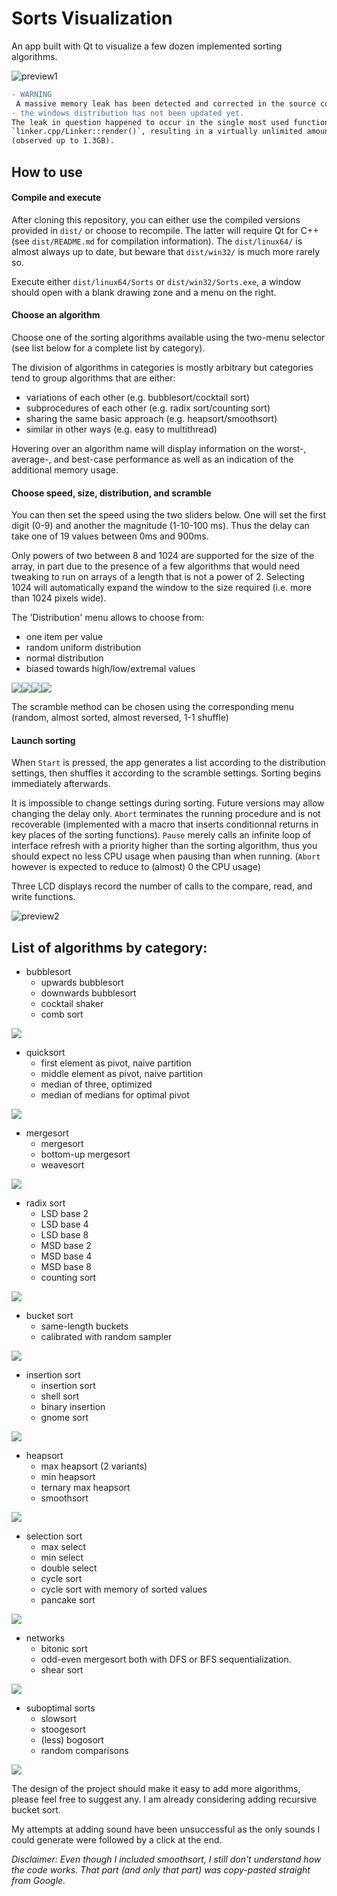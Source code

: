 # Sorts Visualization
An app built with Qt to visualize a few dozen implemented sorting algorithms.

![preview1](https://user-images.githubusercontent.com/58042063/69556308-cd33d200-0fa4-11ea-8d50-a9691932e909.png)


```diff
- WARNING
 A massive memory leak has been detected and corrected in the source code and in the linux distribution, but
- the windows distribution has not been updated yet.
The leak in question happened to occur in the single most used function of the whole app:
`linker.cpp/Linker::render()`, resulting in a virtually unlimited amount of memory leaked
(observed up to 1.3GB).
```

## How to use

#### Compile and execute

After cloning this repository, you can either use the compiled versions provided in `dist/` or choose to recompile. The latter will require Qt for C++ (see `dist/README.md` for compilation information).
The `dist/linux64/` is almost always up to date, but beware that `dist/win32/` is much more rarely so.

Execute either `dist/linux64/Sorts` or `dist/win32/Sorts.exe`, a window should open with a blank drawing zone and a menu on the right.

#### Choose an algorithm

Choose one of the sorting algorithms available using the two-menu selector (see list below for a complete list by category).

The division of algorithms in categories is mostly arbitrary but categories tend to group algorithms that are either:
- variations of each other (e.g. bubblesort/cocktail sort)
- subprocedures of each other (e.g. radix sort/counting sort)
- sharing the same basic approach (e.g. heapsort/smoothsort)
- similar in other ways (e.g. easy to multithread)

Hovering over an algorithm name will display information on the worst-, average-, and best-case performance as well as an indication of the additional memory usage.

#### Choose speed, size, distribution, and scramble

You can then set the speed using the two sliders below. One will set the first digit (0-9) and another the magnitude (1-10-100 ms). Thus the delay can take one of 19 values between 0ms and 900ms.

Only powers of two between 8 and 1024 are supported for the size of the array, in part due to the presence of a few algorithms that would need tweaking to run on arrays of a length that is not a power of 2. Selecting 1024 will automatically expand the window to the size required (i.e. more than 1024 pixels wide).

The 'Distribution' menu allows to choose from:
- one item per value
- random uniform distribution
- normal distribution
- biased towards high/low/extremal values

<img src="img/dist_regular.png"><img src="img/dist_uniform.png"><img src="img/dist_extremal.png"><img src="img/dist_high.png">

The scramble method can be chosen using the corresponding menu (random, almost sorted, almost reversed, 1-1 shuffle)

#### Launch sorting

When `Start` is pressed, the app generates a list according to the distribution settings, then shuffles it according to the scramble settings. Sorting begins immediately afterwards.

It is impossible to change settings during sorting. Future versions may allow changing the delay only. `Abort` terminates the running procedure and is not recoverable (implemented with a macro that inserts conditionnal returns in key places of the sorting functions). `Pause` merely calls an infinite loop of interface refresh with a priority higher than the sorting algorithm, thus you should expect no less CPU usage when pausing than when running. (`Abort` however is expected to reduce to (almost) 0 the CPU usage)

Three LCD displays record the number of calls to the compare, read, and write functions.

![preview2](https://user-images.githubusercontent.com/58042063/69555822-12a3cf80-0fa4-11ea-9cb6-78d90981062c.png)

## List of algorithms by category:

* bubblesort
    * upwards bubblesort
    * downwards bubblesort
    * cocktail shaker
    * comb sort

![](img/view_bubble.gif)

* quicksort
    * first element as pivot, naive partition
    * middle element as pivot, naive partition
    * median of three, optimized
    * median of medians for optimal pivot

![](img/view_quick.gif)

* mergesort
    * mergesort
    * bottom-up mergesort
    * weavesort

![](img/view_merge.gif)

* radix sort
    * LSD base 2
    * LSD base 4
    * LSD base 8
    * MSD base 2
    * MSD base 4
    * MSD base 8
    * counting sort

![](img/view_radix.gif)

* bucket sort
    * same-length buckets
    * calibrated with random sampler

![](img/view_bucket.gif)

* insertion sort
    * insertion sort
    * shell sort
    * binary insertion
    * gnome sort

![](img/view_shell.gif)

* heapsort
    * max heapsort (2 variants)
    * min heapsort
    * ternary max heapsort
    * smoothsort

![](img/view_heap.gif)

* selection sort
    * max select
    * min select
    * double select
    * cycle sort
    * cycle sort with memory of sorted values
    * pancake sort

![](img/view_select.gif)

* networks
    * bitonic sort
    * odd-even mergesort
    both with DFS or BFS sequentialization.
    * shear sort

![](img/view_bitonic.gif)

* suboptimal sorts
    * slowsort
    * stoogesort
    * (less) bogosort
    * random comparisons

![](img/view_bogo.gif)

The design of the project should make it easy to add more algorithms, please feel free to suggest any.
I am already considering adding recursive bucket sort.

My attempts at adding sound have been unsuccessful as the only sounds I could generate were followed by a click at the end.


_Disclaimer:_
_Even though I included smoothsort, I still don't understand how the code works. That part (and only that part) was copy-pasted straight from Google._
